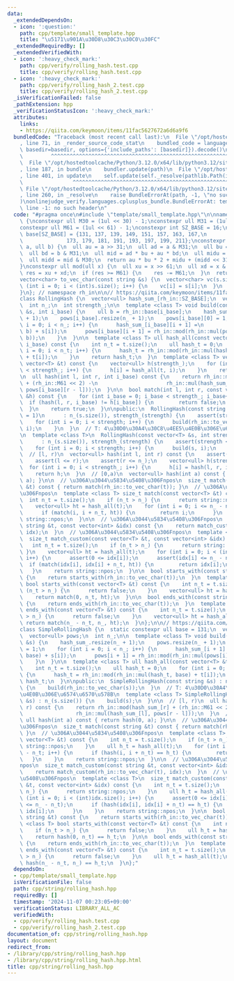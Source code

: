 ```yaml
---
data:
  _extendedDependsOn:
  - icon: ':question:'
    path: cpp/template/small_template.hpp
    title: "\u5171\u901A\u30D8\u30C3\u30C0\u30FC"
  _extendedRequiredBy: []
  _extendedVerifiedWith:
  - icon: ':heavy_check_mark:'
    path: cpp/verify/rolling_hash.test.cpp
    title: cpp/verify/rolling_hash.test.cpp
  - icon: ':heavy_check_mark:'
    path: cpp/verify/rolling_hash_2.test.cpp
    title: cpp/verify/rolling_hash_2.test.cpp
  _isVerificationFailed: false
  _pathExtension: hpp
  _verificationStatusIcon: ':heavy_check_mark:'
  attributes:
    links:
    - https://qiita.com/keymoon/items/11fac5627672a6d6a9f6
  bundledCode: "Traceback (most recent call last):\n  File \"/opt/hostedtoolcache/Python/3.12.0/x64/lib/python3.12/site-packages/onlinejudge_verify/documentation/build.py\"\
    , line 71, in _render_source_code_stat\n    bundled_code = language.bundle(stat.path,\
    \ basedir=basedir, options={'include_paths': [basedir]}).decode()\n          \
    \         ^^^^^^^^^^^^^^^^^^^^^^^^^^^^^^^^^^^^^^^^^^^^^^^^^^^^^^^^^^^^^^^^^^^^^^^^^^^^^^^^^\n\
    \  File \"/opt/hostedtoolcache/Python/3.12.0/x64/lib/python3.12/site-packages/onlinejudge_verify/languages/cplusplus.py\"\
    , line 187, in bundle\n    bundler.update(path)\n  File \"/opt/hostedtoolcache/Python/3.12.0/x64/lib/python3.12/site-packages/onlinejudge_verify/languages/cplusplus_bundle.py\"\
    , line 401, in update\n    self.update(self._resolve(pathlib.Path(included), included_from=path))\n\
    \                ^^^^^^^^^^^^^^^^^^^^^^^^^^^^^^^^^^^^^^^^^^^^^^^^^^^^^^^^^\n \
    \ File \"/opt/hostedtoolcache/Python/3.12.0/x64/lib/python3.12/site-packages/onlinejudge_verify/languages/cplusplus_bundle.py\"\
    , line 260, in _resolve\n    raise BundleErrorAt(path, -1, \"no such header\"\
    )\nonlinejudge_verify.languages.cplusplus_bundle.BundleErrorAt: template/small_template.hpp:\
    \ line -1: no such header\n"
  code: "#pragma once\n#include \"template/small_template.hpp\"\n\nnamespace rh_in\
    \ {\nconstexpr ull M30 = (1ul << 30) - 1;\nconstexpr ull M31 = (1ul << 31) - 1;\n\
    constexpr ull M61 = (1ul << 61) - 1;\nconstexpr int SZ_BASE = 16;\nconstexpr ull\
    \ base[SZ_BASE] = {131, 137, 139, 149, 151, 157, 163, 167,\n                 \
    \              173, 179, 181, 191, 193, 197, 199, 211};\nconstexpr ull mul(ull\
    \ a, ull b) {\n  ull au = a >> 31;\n  ull ad = a & M31;\n  ull bu = b >> 31;\n\
    \  ull bd = b & M31;\n  ull mid = ad * bu + au * bd;\n  ull midu = mid >> 30;\n\
    \  ull midd = mid & M30;\n  return au * bu * 2 + midu + (midd << 31) + ad * bd;\n\
    }\nconstexpr ull mod(ull x) {\n  ull xu = x >> 61;\n  ull xd = x & M61;\n  ull\
    \ res = xu + xd;\n  if (res >= M61) {\n    res -= M61;\n  }\n  return res;\n}\n\
    vector<char> to_vec_char(const string &s) {\n  vector<char> vc(s.size());\n  for\
    \ (int i = 0; i < (int)s.size(); i++) {\n    vc[i] = s[i];\n  }\n  return vc;\n\
    }\n}; // namespace rh_in\n\n// https://qiita.com/keymoon/items/11fac5627672a6d6a9f6\n\
    class RollingHash {\n  vector<ull> hash_sum_[rh_in::SZ_BASE];\n  vector<ull> pows[rh_in::SZ_BASE];\n\
    \  int n_;\n  int strength_;\n\n  template <class T> void build(const vector<T>\
    \ &s, int i_base) {\n    ull b = rh_in::base[i_base];\n    hash_sum_[i_base].resize(n_\
    \ + 1);\n    pows[i_base].resize(n_ + 1);\n    pows[i_base][0] = 1;\n    for (int\
    \ i = 0; i < n_; i++) {\n      hash_sum_[i_base][i + 1] =\n          rh_in::mod(rh_in::mul(hash_sum_[i_base][i],\
    \ b) + s[i]);\n      pows[i_base][i + 1] = rh_in::mod(rh_in::mul(pows[i_base][i],\
    \ b));\n    }\n  }\n\n  template <class T> ull hash_all(const vector<T> &t, int\
    \ i_base) const {\n    int n_t = t.size();\n    ull hash_t = 0;\n    for (int\
    \ i = 0; i < n_t; i++) {\n      hash_t = rh_in::mod(rh_in::mul(hash_t, rh_in::base[i_base])\
    \ + t[i]);\n    }\n    return hash_t;\n  }\n  template <class T> vector<ull> hash_all(const\
    \ vector<T> &t) const {\n    vector<ull> h(strength_);\n    for (int i = 0; i\
    \ < strength_; i++) {\n      h[i] = hash_all(t, i);\n    }\n    return h;\n  }\n\
    \n  ull hash(int l, int r, int i_base) const {\n    return rh_in::mod(hash_sum_[i_base][r]\
    \ + (rh_in::M61 << 2) -\n                      rh_in::mul(hash_sum_[i_base][l],\
    \ pows[i_base][r - l]));\n  }\n\n  bool match(int l, int r, const vector<ull>\
    \ &h) const {\n    for (int i_base = 0; i_base < strength_; i_base++) {\n    \
    \  if (hash(l, r, i_base) != h[i_base]) {\n        return false;\n      }\n  \
    \  }\n    return true;\n  }\n\npublic:\n  RollingHash(const string &s, int strength\
    \ = 1)\n      : n_(s.size()), strength_(strength) {\n    assert(strength <= rh_in::SZ_BASE);\n\
    \    for (int i = 0; i < strength; i++) {\n      build(rh_in::to_vec_char(s),\
    \ i);\n    }\n  }\n  // T: 4\u30D0\u30A4\u30C8\u4EE5\u4E0B\u306E\u6574\u6570\u578B\
    \n  template <class T>\n  RollingHash(const vector<T> &s, int strength = 1)\n\
    \      : n_(s.size()), strength_(strength) {\n    assert(strength <= rh_in::SZ_BASE);\n\
    \    for (int i = 0; i < strength; i++) {\n      build(s, i);\n    }\n  }\n\n\
    \  // [l, r)\n  vector<ull> hash(int l, int r) const {\n    assert(0 <= l);\n\
    \    assert(l <= r);\n    assert(r <= n_);\n    vector<ull> h(strength_);\n  \
    \  for (int i = 0; i < strength_; i++) {\n      h[i] = hash(l, r, i);\n    }\n\
    \    return h;\n  }\n  // [0,a)\n  vector<ull> hash(int a) const { return hash(0,\
    \ a); }\n\n  // \u306A\u3044\u5834\u5408\u306Fnpos\n  size_t match(const string\
    \ &t) const { return match(rh_in::to_vec_char(t)); }\n  // \u306A\u3044\u5834\u5408\
    \u306Fnpos\n  template <class T> size_t match(const vector<T> &t) const {\n  \
    \  int n_t = t.size();\n    if (n_t > n_) {\n      return string::npos;\n    }\n\
    \    vector<ull> ht = hash_all(t);\n    for (int i = 0; i <= n_ - n_t; i++) {\n\
    \      if (match(i, i + n_t, ht)) {\n        return i;\n      }\n    }\n    return\
    \ string::npos;\n  }\n\n  // \u306A\u3044\u5834\u5408\u306Fnpos\n  size_t match_custom(const\
    \ string &t, const vector<int> &idx) const {\n    return match_custom(rh_in::to_vec_char(t),\
    \ idx);\n  }\n  // \u306A\u3044\u5834\u5408\u306Fnpos\n  template <class T>\n\
    \  size_t match_custom(const vector<T> &t, const vector<int> &idx) const {\n \
    \   int n_t = t.size();\n    if (n_t > n_) {\n      return string::npos;\n   \
    \ }\n    vector<ull> ht = hash_all(t);\n    for (int i = 0; i < (int)idx.size();\
    \ i++) {\n      assert(0 <= idx[i]);\n      assert(idx[i] <= n_ - n_t);\n    \
    \  if (match(idx[i], idx[i] + n_t, ht)) {\n        return idx[i];\n      }\n \
    \   }\n    return string::npos;\n  }\n\n  bool starts_with(const string &t) const\
    \ {\n    return starts_with(rh_in::to_vec_char(t));\n  }\n  template <class T>\
    \ bool starts_with(const vector<T> &t) const {\n    int n_t = t.size();\n    if\
    \ (n_t > n_) {\n      return false;\n    }\n    vector<ull> ht = hash_all(t);\n\
    \    return match(0, n_t, ht);\n  }\n\n  bool ends_with(const string &t) const\
    \ {\n    return ends_with(rh_in::to_vec_char(t));\n  }\n  template <class T> bool\
    \ ends_with(const vector<T> &t) const {\n    int n_t = t.size();\n    if (n_t\
    \ > n_) {\n      return false;\n    }\n    vector<ull> ht = hash_all(t);\n   \
    \ return match(n_ - n_t, n_, ht);\n  }\n};\n\n// https://qiita.com/keymoon/items/11fac5627672a6d6a9f6\n\
    class SimpleRollingHash {\n  static constexpr ull base = 131;\n  vector<ull> hash_sum_;\n\
    \  vector<ull> pows;\n  int n_;\n\n  template <class T> void build(const vector<T>\
    \ &s) {\n    hash_sum_.resize(n_ + 1);\n    pows.resize(n_ + 1);\n    pows[0]\
    \ = 1;\n    for (int i = 0; i < n_; i++) {\n      hash_sum_[i + 1] = rh_in::mod(rh_in::mul(hash_sum_[i],\
    \ base) + s[i]);\n      pows[i + 1] = rh_in::mod(rh_in::mul(pows[i], base));\n\
    \    }\n  }\n\n  template <class T> ull hash_all(const vector<T> &t) const {\n\
    \    int n_t = t.size();\n    ull hash_t = 0;\n    for (int i = 0; i < n_t; i++)\
    \ {\n      hash_t = rh_in::mod(rh_in::mul(hash_t, base) + t[i]);\n    }\n    return\
    \ hash_t;\n  }\n\npublic:\n  SimpleRollingHash(const string &s) : n_(s.size())\
    \ {\n    build(rh_in::to_vec_char(s));\n  }\n  // T: 4\u30D0\u30A4\u30C8\u4EE5\
    \u4E0B\u306E\u6574\u6570\u578B\n  template <class T> SimpleRollingHash(const vector<T>\
    \ &s) : n_(s.size()) {\n    build(s);\n  }\n\n  // [l, r)\n  ull hash(int l, int\
    \ r) const {\n    return rh_in::mod(hash_sum_[r] + (rh_in::M61 << 2) -\n     \
    \                 rh_in::mul(hash_sum_[l], pows[r - l]));\n  }\n  // [0,a)\n \
    \ ull hash(int a) const { return hash(0, a); }\n\n  // \u306A\u3044\u5834\u5408\
    \u306Fnpos\n  size_t match(const string &t) const { return match(rh_in::to_vec_char(t));\
    \ }\n  // \u306A\u3044\u5834\u5408\u306Fnpos\n  template <class T> size_t match(const\
    \ vector<T> &t) const {\n    int n_t = t.size();\n    if (n_t > n_) {\n      return\
    \ string::npos;\n    }\n    ull h_t = hash_all(t);\n    for (int i = 0; i <= n_\
    \ - n_t; i++) {\n      if (hash(i, i + n_t) == h_t) {\n        return i;\n   \
    \   }\n    }\n    return string::npos;\n  }\n\n  // \u306A\u3044\u5834\u5408\u306F\
    npos\n  size_t match_custom(const string &t, const vector<int> &idx) const {\n\
    \    return match_custom(rh_in::to_vec_char(t), idx);\n  }\n  // \u306A\u3044\u5834\
    \u5408\u306Fnpos\n  template <class T>\n  size_t match_custom(const vector<T>\
    \ &t, const vector<int> &idx) const {\n    int n_t = t.size();\n    if (n_t >\
    \ n_) {\n      return string::npos;\n    }\n    ull h_t = hash_all(t);\n    for\
    \ (int i = 0; i < (int)idx.size(); i++) {\n      assert(0 <= idx[i]);\n      assert(idx[i]\
    \ <= n_ - n_t);\n      if (hash(idx[i], idx[i] + n_t) == h_t) {\n        return\
    \ idx[i];\n      }\n    }\n    return string::npos;\n  }\n\n  bool starts_with(const\
    \ string &t) const {\n    return starts_with(rh_in::to_vec_char(t));\n  }\n  template\
    \ <class T> bool starts_with(const vector<T> &t) const {\n    int n_t = t.size();\n\
    \    if (n_t > n_) {\n      return false;\n    }\n    ull h_t = hash_all(t);\n\
    \    return hash(0, n_t) == h_t;\n  }\n\n  bool ends_with(const string &t) const\
    \ {\n    return ends_with(rh_in::to_vec_char(t));\n  }\n  template <class T> bool\
    \ ends_with(const vector<T> &t) const {\n    int n_t = t.size();\n    if (n_t\
    \ > n_) {\n      return false;\n    }\n    ull h_t = hash_all(t);\n    return\
    \ hash(n_ - n_t, n_) == h_t;\n  }\n};"
  dependsOn:
  - cpp/template/small_template.hpp
  isVerificationFile: false
  path: cpp/string/rolling_hash.hpp
  requiredBy: []
  timestamp: '2024-11-07 00:23:05+09:00'
  verificationStatus: LIBRARY_ALL_AC
  verifiedWith:
  - cpp/verify/rolling_hash.test.cpp
  - cpp/verify/rolling_hash_2.test.cpp
documentation_of: cpp/string/rolling_hash.hpp
layout: document
redirect_from:
- /library/cpp/string/rolling_hash.hpp
- /library/cpp/string/rolling_hash.hpp.html
title: cpp/string/rolling_hash.hpp
---
```

